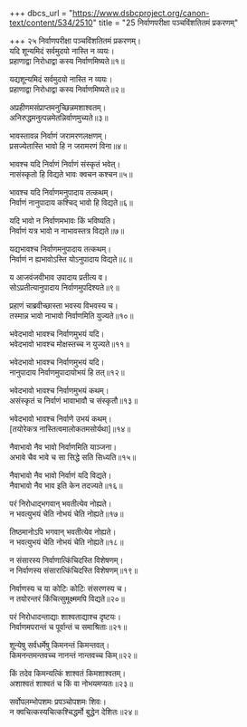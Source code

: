 +++
dbcs_url = "https://www.dsbcproject.org/canon-text/content/534/2510"
title = "25 निर्वाणपरीक्षा पञ्चविंशतितमं प्रकरणम्"

+++
२५
निर्वाणपरीक्षा पञ्चविंशतितमं प्रकरणम्।  
यदि शून्यमिदं सर्वमुदयो नास्ति न व्ययः।  
प्रहाणाद्वा निरोधाद्वा कस्य निर्वाणमिष्यते॥१॥

यद्यशून्यमिदं सर्वमुदयो नास्ति न व्ययः।  
प्रहाणाद्वा निरोधाद्वा कस्य निर्वाणमिष्यते॥२॥

अप्रहीणमसंप्राप्तमनुच्छिन्नमशाश्वतम्।  
अनिरुद्धमनुत्पन्नमेतन्निर्वाणमुच्यते॥३॥

भावस्तावन्न निर्वाणं जरामरणलक्षणम्।  
प्रसज्येतास्ति भावो हि न जरामरणं विना॥४॥

भावश्च यदि निर्वाणं निर्वाणं संस्कृतं भवेत्।  
नासंस्कृतो हि विद्यते भावः क्वचन कश्चन॥५॥

भावश्च यदि निर्वाणमनुपादाय तत्कथम्।  
निर्वाणं नानुपादाय कश्चिद् भावो हि विद्यते॥६॥

यदि भावो न निर्वाणमभावः किं भविष्यति।  
निर्वाणं यत्र भावो न नाभावस्तत्र विद्यते॥७॥

यद्यभावश्च निर्वाणमनुपादाय तत्कथम्।  
निर्वाणं न ह्यभावोऽस्ति योऽनुपादाय विद्यते॥८॥

य आजवंजवीभाव उपादाय प्रतीत्य व।  
सोऽप्रतीत्यानुपादाय निर्वाणमुपदिश्यते॥९॥

प्रहाणं चाब्रवीच्छास्ता भवस्य विभवस्य च।  
तस्मान्न भावो नाभावो निर्वाणमिति युज्यते॥१०॥

भवेदभावो भावश्च निर्वाणमुभयं यदि।  
भवेदभावो भावश्च मोक्षस्तच्च न युज्यते॥११॥

भवेदभावो भावश्च निर्वाणमुभयं यदि।  
नानुपादाय निर्वाणमुपादायोभयं हि तत्॥१२॥

भवेदभावो भावश्च निर्वाणमुभयं कथम्।  
असंस्कृतं च निर्वाणं भावाभावौ च संस्कृतौ॥१३॥

भवेदभावो भावश्च निर्वाणे उभयं कथम्।  
[तयोरेकत्र नास्तित्वमालोकतमसोर्यथा]॥१४॥

नैवाभावो नैव भावो निर्वाणमिति याञ्जना।  
अभावे चैव भावे च सा सिद्धे सति सिध्यति॥१५॥

नैवाभावो नैव भावो निर्वाणं यदि विद्यते।  
नैवाभावो नैव भाव इति केन तदज्यते॥१६॥

परं निरोधाद्भगवान् भवतीत्येव नोह्यते।  
न भवत्युभयं चेति नोभयं चेति नोह्यते॥१७॥

तिष्ठमानोऽपि भगवान् भवतीत्येव नोह्यते।  
न भवत्युभयं चेति नोभयं चेति नोह्यते॥१८॥

न संसारस्य निर्वाणात्किंचिदस्ति विशेषणम्।  
न निर्वाणस्य संसारात्किंचिदस्ति विशेषणम्॥१९॥

निर्वाणस्य च या कोटिः कोटिः संसरणस्य च।  
न तयोरन्तरं किंचित्सुमूक्ष्ममपि विद्यते॥२०॥

परं निरोधादन्ताद्याः शाश्वताद्याश्च दृष्टयः।  
निर्वाणमपरान्तं च पूर्वान्तं च समाश्रिताः॥२१॥

शून्येषु सर्वधर्मेषु किमनन्तं किमन्तवत्।  
किमनन्तमन्तवच्च नानन्तं नान्तवच्च किम्॥२२॥

किं तदेव किमन्यत्किं शाश्वतं किमशाश्वतम्।  
अशाश्वतं शाश्वतं च किं वा नोभयमप्यतः॥२३॥

सर्वोपलम्भोपशमः प्रपञ्चोपशमः शिवः।  
न क्वचित्कस्यचित्कश्चिद्धर्मो बुद्धेन देशितः॥२४॥

